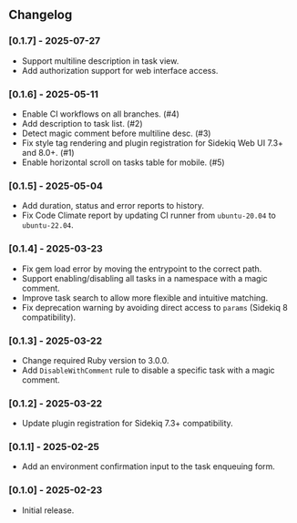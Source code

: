 ## Changelog

### [0.1.7] - 2025-07-27

- Support multiline description in task view.
- Add authorization support for web interface access.

### [0.1.6] - 2025-05-11

- Enable CI workflows on all branches. (#4)
- Add description to task list. (#2)
- Detect magic comment before multiline desc. (#3)
- Fix style tag rendering and plugin registration for Sidekiq Web UI 7.3+ and 8.0+. (#1)
- Enable horizontal scroll on tasks table for mobile. (#5)

### [0.1.5] - 2025-05-04

- Add duration, status and error reports to history.
- Fix Code Climate report by updating CI runner from `ubuntu-20.04` to `ubuntu-22.04`.

### [0.1.4] - 2025-03-23

- Fix gem load error by moving the entrypoint to the correct path.
- Support enabling/disabling all tasks in a namespace with a magic comment.
- Improve task search to allow more flexible and intuitive matching.
- Fix deprecation warning by avoiding direct access to `params` (Sidekiq 8 compatibility).

### [0.1.3] - 2025-03-22

- Change required Ruby version to 3.0.0.
- Add `DisableWithComment` rule to disable a specific task with a magic comment.

### [0.1.2] - 2025-03-22

- Update plugin registration for Sidekiq 7.3+ compatibility.

### [0.1.1] - 2025-02-25

- Add an environment confirmation input to the task enqueuing form.

### [0.1.0] - 2025-02-23

- Initial release.
